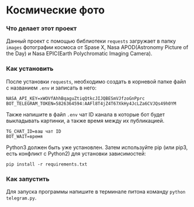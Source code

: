 # Космические фото

### Что делает этот проект

Данный проект с помощью библиотеки ```requests``` загружает в папку ```images``` фотографии космоса от Spase X, Nasa APOD(Astronomy Picture of the Day) и Nasa EPIC(Earth Polychromatic Imaging Camera).

### Как установить

После установки ```requests```, необходимо создать в корневой папке файл с названием ```.env``` и записать в него:

```
NASA_API_KEY=xWOVfAhhBqaguZtiqQtkcJIJQBESmVJfzoGnPprc
BOT_TELEGRAM_TOKEN=5826364594:AAFl8T4jZ4T67XkHy4JcLZa6CVJQs49h0YM
``` 

Также напишите в файл ```.env``` чат ID канала в которые бот будет выкладывать картинки, a также время между их публикацией.

```
TG_CHAT_ID=ваш чат ID
BOT_WAIT=время
```

Python3 должен быть уже установлен. Затем используйте pip (или pip3, есть конфликт с Python2) для установки зависимостей:

```
pip install -r requirements.txt
```

### Как запустить

Для запуска программы напишите в терминале питона команду ```python telegram.py```.
